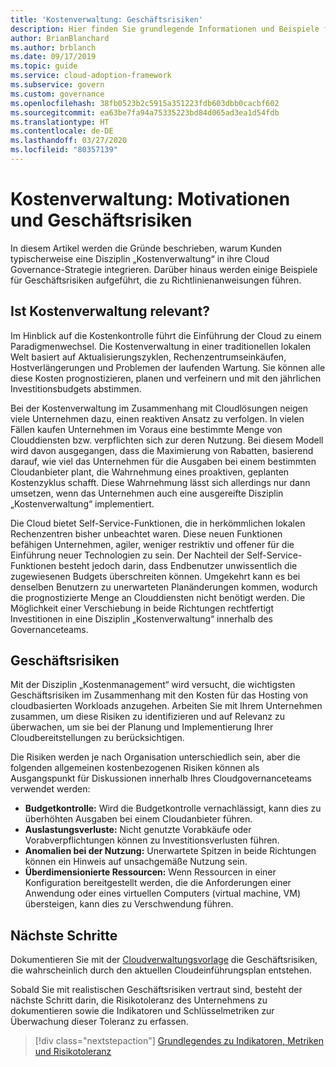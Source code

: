 ```yaml
---
title: 'Kostenverwaltung: Geschäftsrisiken'
description: Hier finden Sie grundlegende Informationen und Beispiele für die typische Kundenakzeptanz einer Kostenverwaltungsdisziplin im Rahmen einer Cloudgovernancestrategie. 
author: BrianBlanchard
ms.author: brblanch
ms.date: 09/17/2019
ms.topic: guide
ms.service: cloud-adoption-framework
ms.subservice: govern
ms.custom: governance
ms.openlocfilehash: 38fb0523b2c5915a351223fdb603dbb0cacbf602
ms.sourcegitcommit: ea63be7fa94a75335223bd84d065ad3ea1d54fdb
ms.translationtype: HT
ms.contentlocale: de-DE
ms.lasthandoff: 03/27/2020
ms.locfileid: "80357139"
---
```

<!-- cSpell:ignore prepurchases -->

# <a name="cost-management-motivations-and-business-risks"></a>Kostenverwaltung: Motivationen und Geschäftsrisiken

In diesem Artikel werden die Gründe beschrieben, warum Kunden typischerweise eine Disziplin „Kostenverwaltung“ in ihre Cloud Governance-Strategie integrieren. Darüber hinaus werden einige Beispiele für Geschäftsrisiken aufgeführt, die zu Richtlinienanweisungen führen.

<!-- markdownlint-disable MD026 -->

## <a name="is-cost-management-relevant"></a>Ist Kostenverwaltung relevant?

Im Hinblick auf die Kostenkontrolle führt die Einführung der Cloud zu einem Paradigmenwechsel. Die Kostenverwaltung in einer traditionellen lokalen Welt basiert auf Aktualisierungszyklen, Rechenzentrumseinkäufen, Hostverlängerungen und Problemen der laufenden Wartung. Sie können alle diese Kosten prognostizieren, planen und verfeinern und mit den jährlichen Investitionsbudgets abstimmen.

Bei der Kostenverwaltung im Zusammenhang mit Cloudlösungen neigen viele Unternehmen dazu, einen reaktiven Ansatz zu verfolgen. In vielen Fällen kaufen Unternehmen im Voraus eine bestimmte Menge von Clouddiensten bzw. verpflichten sich zur deren Nutzung. Bei diesem Modell wird davon ausgegangen, dass die Maximierung von Rabatten, basierend darauf, wie viel das Unternehmen für die Ausgaben bei einem bestimmten Cloudanbieter plant, die Wahrnehmung eines proaktiven, geplanten Kostenzyklus schafft. Diese Wahrnehmung lässt sich allerdings nur dann umsetzen, wenn das Unternehmen auch eine ausgereifte Disziplin „Kostenverwaltung“ implementiert.

Die Cloud bietet Self-Service-Funktionen, die in herkömmlichen lokalen Rechenzentren bisher unbeachtet waren. Diese neuen Funktionen befähigen Unternehmen, agiler, weniger restriktiv und offener für die Einführung neuer Technologien zu sein. Der Nachteil der Self-Service-Funktionen besteht jedoch darin, dass Endbenutzer unwissentlich die zugewiesenen Budgets überschreiten können. Umgekehrt kann es bei denselben Benutzern zu unerwarteten Planänderungen kommen, wodurch die prognostizierte Menge an Clouddiensten nicht benötigt werden. Die Möglichkeit einer Verschiebung in beide Richtungen rechtfertigt Investitionen in eine Disziplin „Kostenverwaltung“ innerhalb des Governanceteams.

## <a name="business-risk"></a>Geschäftsrisiken

Mit der Disziplin „Kostenmanagement“ wird versucht, die wichtigsten Geschäftsrisiken im Zusammenhang mit den Kosten für das Hosting von cloudbasierten Workloads anzugehen. Arbeiten Sie mit Ihrem Unternehmen zusammen, um diese Risiken zu identifizieren und auf Relevanz zu überwachen, um sie bei der Planung und Implementierung Ihrer Cloudbereitstellungen zu berücksichtigen.

Die Risiken werden je nach Organisation unterschiedlich sein, aber die folgenden allgemeinen kostenbezogenen Risiken können als Ausgangspunkt für Diskussionen innerhalb Ihres Cloudgovernanceteams verwendet werden:

- **Budgetkontrolle:** Wird die Budgetkontrolle vernachlässigt, kann dies zu überhöhten Ausgaben bei einem Cloudanbieter führen.
- **Auslastungsverluste:** Nicht genutzte Vorabkäufe oder Vorabverpflichtungen können zu Investitionsverlusten führen.
- **Anomalien bei der Nutzung:** Unerwartete Spitzen in beide Richtungen können ein Hinweis auf unsachgemäße Nutzung sein.
- **Überdimensionierte Ressourcen:** Wenn Ressourcen in einer Konfiguration bereitgestellt werden, die die Anforderungen einer Anwendung oder eines virtuellen Computers (virtual machine, VM) übersteigen, kann dies zu Verschwendung führen.

## <a name="next-steps"></a>Nächste Schritte

Dokumentieren Sie mit der [Cloudverwaltungsvorlage](./template.md) die Geschäftsrisiken, die wahrscheinlich durch den aktuellen Cloudeinführungsplan entstehen.

Sobald Sie mit realistischen Geschäftsrisiken vertraut sind, besteht der nächste Schritt darin, die Risikotoleranz des Unternehmens zu dokumentieren sowie die Indikatoren und Schlüsselmetriken zur Überwachung dieser Toleranz zu erfassen.

> [!div class="nextstepaction"]
> [Grundlegendes zu Indikatoren, Metriken und Risikotoleranz](./metrics-tolerance.md)
